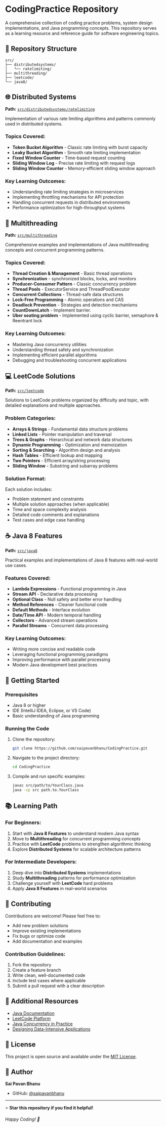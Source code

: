 # CodingPractice Repository

A comprehensive collection of coding practice problems, system design implementations, and Java programming concepts. This repository serves as a learning resource and reference guide for software engineering topics.

## 📁 Repository Structure

```
src/
├── distributedsystems/
│   └── ratelimiting/
├── multithreading/
├── leetcode/
└── java8/
```

## 🌐 Distributed Systems

**Path:** [`src/distributedsystems/ratelimiting`](https://github.com/saipavanbhanu/CodingPractice/tree/master/src/distributedsystems/ratelimiting)

Implementation of various rate limiting algorithms and patterns commonly used in distributed systems.

### Topics Covered:
- **Token Bucket Algorithm** - Classic rate limiting with burst capacity
- **Leaky Bucket Algorithm** - Smooth rate limiting implementation
- **Fixed Window Counter** - Time-based request counting
- **Sliding Window Log** - Precise rate limiting with request logs
- **Sliding Window Counter** - Memory-efficient sliding window approach

### Key Learning Outcomes:
- Understanding rate limiting strategies in microservices
- Implementing throttling mechanisms for API protection
- Handling concurrent requests in distributed environments
- Performance optimization for high-throughput systems

## 🧵 Multithreading

**Path:** [`src/multithreading`](https://github.com/saipavanbhanu/CodingPractice/tree/master/src/multithreading)

Comprehensive examples and implementations of Java multithreading concepts and concurrent programming patterns.

### Topics Covered:
- **Thread Creation & Management** - Basic thread operations
- **Synchronization** - synchronized blocks, locks, and monitors
- **Producer-Consumer Pattern** - Classic concurrency problem
- **Thread Pools** - ExecutorService and ThreadPoolExecutor
- **Concurrent Collections** - Thread-safe data structures
- **Lock-Free Programming** - Atomic operations and CAS
- **Deadlock Prevention** - Strategies and detection mechanisms
- **CountDownLatch** - Implement barrier.
- **Uber seating problem** - Implemented using cyclic barrier, semaphore & Reentrant lock

### Key Learning Outcomes:
- Mastering Java concurrency utilities
- Understanding thread safety and synchronization
- Implementing efficient parallel algorithms
- Debugging and troubleshooting concurrent applications

## 💻 LeetCode Solutions

**Path:** [`src/leetcode`](https://github.com/saipavanbhanu/CodingPractice/tree/master/src/leetcode)

Solutions to LeetCode problems organized by difficulty and topic, with detailed explanations and multiple approaches.

### Problem Categories:
- **Arrays & Strings** - Fundamental data structure problems
- **Linked Lists** - Pointer manipulation and traversal
- **Trees & Graphs** - Hierarchical and network data structures
- **Dynamic Programming** - Optimization and memoization
- **Sorting & Searching** - Algorithm design and analysis
- **Hash Tables** - Efficient lookup and mapping
- **Two Pointers** - Efficient array/string processing
- **Sliding Window** - Substring and subarray problems

### Solution Format:
Each solution includes:
- Problem statement and constraints
- Multiple solution approaches (when applicable)
- Time and space complexity analysis
- Detailed code comments and explanations
- Test cases and edge case handling

## ☕ Java 8 Features

**Path:** [`src/java8`](https://github.com/saipavanbhanu/CodingPractice/tree/master/src/java8)

Practical examples and implementations of Java 8 features with real-world use cases.

### Features Covered:
- **Lambda Expressions** - Functional programming in Java
- **Stream API** - Declarative data processing
- **Optional Class** - Null safety and better error handling
- **Method References** - Cleaner functional code
- **Default Methods** - Interface evolution
- **Date/Time API** - Modern temporal handling
- **Collectors** - Advanced stream operations
- **Parallel Streams** - Concurrent data processing

### Key Learning Outcomes:
- Writing more concise and readable code
- Leveraging functional programming paradigms
- Improving performance with parallel processing
- Modern Java development best practices

## 🚀 Getting Started

### Prerequisites
- Java 8 or higher
- IDE (IntelliJ IDEA, Eclipse, or VS Code)
- Basic understanding of Java programming

### Running the Code
1. Clone the repository:
   ```bash
   git clone https://github.com/saipavanbhanu/CodingPractice.git
   ```

2. Navigate to the project directory:
   ```bash
   cd CodingPractice
   ```

3. Compile and run specific examples:
   ```bash
   javac src/path/to/YourClass.java
   java -cp src path.to.YourClass
   ```

## 📚 Learning Path

### For Beginners:
1. Start with **Java 8 Features** to understand modern Java syntax
2. Move to **Multithreading** for concurrent programming concepts
3. Practice with **LeetCode** problems to strengthen algorithmic thinking
4. Explore **Distributed Systems** for scalable architecture patterns

### For Intermediate Developers:
1. Deep dive into **Distributed Systems** implementations
2. Study **Multithreading** patterns for performance optimization
3. Challenge yourself with **LeetCode** hard problems
4. Apply **Java 8 Features** in real-world scenarios

## 🤝 Contributing

Contributions are welcome! Please feel free to:
- Add new problem solutions
- Improve existing implementations
- Fix bugs or optimize code
- Add documentation and examples

### Contribution Guidelines:
1. Fork the repository
2. Create a feature branch
3. Write clean, well-documented code
4. Include test cases where applicable
5. Submit a pull request with a clear description

## 📖 Additional Resources

- [Java Documentation](https://docs.oracle.com/javase/8/docs/)
- [LeetCode Platform](https://leetcode.com/)
- [Java Concurrency in Practice](https://jcip.net/)
- [Designing Data-Intensive Applications](https://dataintensive.net/)

## 📝 License

This project is open source and available under the [MIT License](LICENSE).

## 👤 Author

**Sai Pavan Bhanu**
- GitHub: [@saipavanbhanu](https://github.com/saipavanbhanu)

---

⭐ **Star this repository if you find it helpful!**

*Happy Coding! 🚀*
